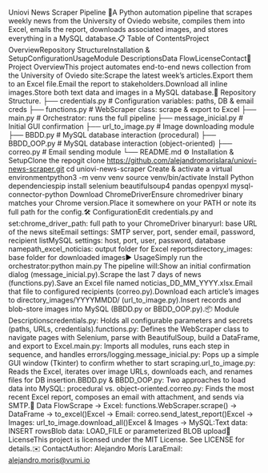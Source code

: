 Uniovi News Scraper Pipeline 📰A Python automation pipeline that scrapes weekly news from the University of Oviedo website, compiles them into Excel, emails the report, downloads associated images, and stores everything in a MySQL database.📋 Table of ContentsProject OverviewRepository StructureInstallation & SetupConfigurationUsageModule DescriptionsData FlowLicenseContact🚀 Project OverviewThis project automates end-to-end news collection from the University of Oviedo site:Scrape the latest week’s articles.Export them to an Excel file.Email the report to stakeholders.Download all inline images.Store both text data and images in a MySQL database.📂 Repository Structure.
├── credentials.py       # Configuration variables: paths, DB & email creds
├── functions.py         # WebScraper class: scrape & export to Excel
├── main.py              # Orchestrator: runs the full pipeline
├── message_inicial.py   # Initial GUI confirmation
├── url_to_image.py      # Image downloading module
├── BBDD.py              # MySQL database interaction (procedural)
├── BBDD_OOP.py          # MySQL database interaction (object-oriented)
├── correo.py            # Email sending module
└── README.md
⚙️ Installation & SetupClone the repogit clone https://github.com/alejandromorislara/uniovi-news-scraper.git
cd uniovi-news-scraper
Create & activate a virtual environmentpython3 -m venv venv
source venv/bin/activate
Install Python dependenciespip install selenium beautifulsoup4 pandas openpyxl mysql-connector-python
Download ChromeDriverEnsure chromedriver binary matches your Chrome version.Place it somewhere on your PATH or note its full path for the config.🛠️ ConfigurationEdit credentials.py and set:chrome_driver_path: full path to your ChromeDriver binaryurl: base URL of the news siteEmail settings: SMTP server, port, sender email, password, recipient listMySQL settings: host, port, user, password, database namepath_excel_noticias: output folder for Excel reportsdirectory_images: base folder for downloaded images▶️ UsageSimply run the orchestrator:python main.py
The pipeline will:Show an initial confirmation dialog (message_inicial.py).Scrape the last 7 days of news (functions.py).Save an Excel file named noticias_DD_MM_YYYY.xlsx.Email that file to configured recipients (correo.py).Download each article’s images to directory_images/YYYYMMDD/ (url_to_image.py).Insert records and blob-store images into MySQL (BBDD.py or BBDD_OOP.py).📦 Module Descriptionscredentials.py: Holds all configurable parameters and secrets (paths, URLs, credentials).functions.py: Defines the WebScraper class to navigate pages with Selenium, parse with BeautifulSoup, build a DataFrame, and export to Excel.main.py: Imports all modules, runs each step in sequence, and handles errors/logging.message_inicial.py: Pops up a simple GUI window (Tkinter) to confirm whether to start scraping.url_to_image.py: Reads the Excel, iterates over image URLs, downloads each, and renames files for DB insertion.BBDD.py & BBDD_OOP.py: Two approaches to load data into MySQL: procedural vs. object-oriented.correo.py: Finds the most recent Excel report, composes an email with attachment, and sends via SMTP.🔄 Data FlowScrape → Excel: functions.WebScraper.scrape() → DataFrame → to_excel()Excel → Email: correo.send_latest_report()Excel → Images: url_to_image.download_all()Excel & Images → MySQL:Text data: INSERT rowsBlob data: LOAD_FILE or parameterized BLOB upload📜 LicenseThis project is licensed under the MIT License. See LICENSE for details.✉️ ContactAuthor: Alejandro Morís LaraEmail: alejandro.moris@vumi.io
